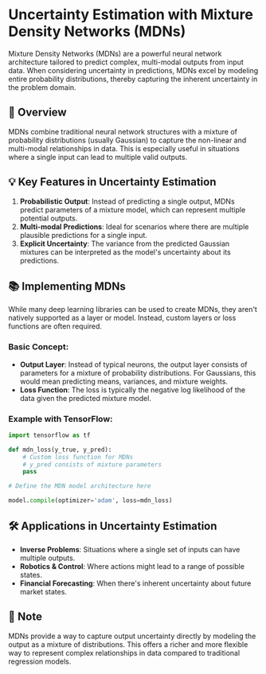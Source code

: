 
# Uncertainty Estimation with Mixture Density Networks (MDNs)

Mixture Density Networks (MDNs) are a powerful neural network architecture tailored to predict complex, multi-modal outputs from input data. When considering uncertainty in predictions, MDNs excel by modeling entire probability distributions, thereby capturing the inherent uncertainty in the problem domain.

## 📝 Overview

MDNs combine traditional neural network structures with a mixture of probability distributions (usually Gaussian) to capture the non-linear and multi-modal relationships in data. This is especially useful in situations where a single input can lead to multiple valid outputs.

## 💡 Key Features in Uncertainty Estimation

1. **Probabilistic Output**: Instead of predicting a single output, MDNs predict parameters of a mixture model, which can represent multiple potential outputs.
2. **Multi-modal Predictions**: Ideal for scenarios where there are multiple plausible predictions for a single input.
3. **Explicit Uncertainty**: The variance from the predicted Gaussian mixtures can be interpreted as the model's uncertainty about its predictions.

## 📚 Implementing MDNs

While many deep learning libraries can be used to create MDNs, they aren't natively supported as a layer or model. Instead, custom layers or loss functions are often required.

### Basic Concept:

- **Output Layer**: Instead of typical neurons, the output layer consists of parameters for a mixture of probability distributions. For Gaussians, this would mean predicting means, variances, and mixture weights.
- **Loss Function**: The loss is typically the negative log likelihood of the data given the predicted mixture model.

### Example with TensorFlow:

```python
import tensorflow as tf

def mdn_loss(y_true, y_pred):
    # Custom loss function for MDNs
    # y_pred consists of mixture parameters
    pass

# Define the MDN model architecture here

model.compile(optimizer='adam', loss=mdn_loss)
```

## 🛠 Applications in Uncertainty Estimation

- **Inverse Problems**: Situations where a single set of inputs can have multiple outputs.
- **Robotics & Control**: Where actions might lead to a range of possible states.
- **Financial Forecasting**: When there's inherent uncertainty about future market states.

## 📌 Note

MDNs provide a way to capture output uncertainty directly by modeling the output as a mixture of distributions. This offers a richer and more flexible way to represent complex relationships in data compared to traditional regression models.

